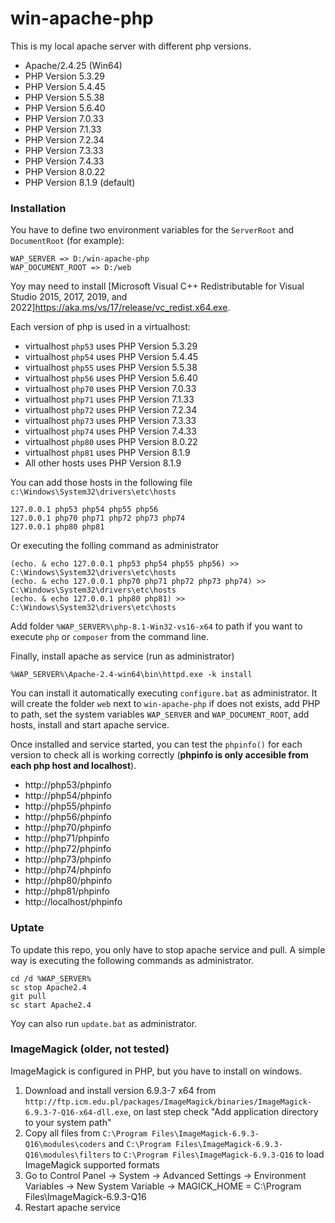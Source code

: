 # win-apache-php

This is my local apache server with different php versions.

 - Apache/2.4.25 (Win64)
 - PHP Version 5.3.29
 - PHP Version 5.4.45
 - PHP Version 5.5.38
 - PHP Version 5.6.40
 - PHP Version 7.0.33
 - PHP Version 7.1.33
 - PHP Version 7.2.34
 - PHP Version 7.3.33
 - PHP Version 7.4.33
 - PHP Version 8.0.22
 - PHP Version 8.1.9 (default)

### Installation

You have to define two environment variables for the `ServerRoot` and `DocumentRoot` (for example):  
```
WAP_SERVER => D:/win-apache-php  
WAP_DOCUMENT_ROOT => D:/web
```

Yoy may need to install [Microsoft Visual C++ Redistributable for Visual Studio 2015, 2017, 2019, and 2022]https://aka.ms/vs/17/release/vc_redist.x64.exe.

Each version of php is used in a virtualhost:
 - virtualhost `php53` uses PHP Version 5.3.29
 - virtualhost `php54` uses PHP Version 5.4.45
 - virtualhost `php55` uses PHP Version 5.5.38
 - virtualhost `php56` uses PHP Version 5.6.40
 - virtualhost `php70` uses PHP Version 7.0.33
 - virtualhost `php71` uses PHP Version 7.1.33
 - virtualhost `php72` uses PHP Version 7.2.34
 - virtualhost `php73` uses PHP Version 7.3.33
 - virtualhost `php74` uses PHP Version 7.4.33
 - virtualhost `php80` uses PHP Version 8.0.22
 - virtualhost `php81` uses PHP Version 8.1.9
 - All other hosts uses PHP Version 8.1.9
 
You can add those hosts in the following file `c:\Windows\System32\drivers\etc\hosts`
```
127.0.0.1 php53 php54 php55 php56
127.0.0.1 php70 php71 php72 php73 php74
127.0.0.1 php80 php81
```
Or executing the folling command as administrator
```
(echo. & echo 127.0.0.1 php53 php54 php55 php56) >> C:\Windows\System32\drivers\etc\hosts
(echo. & echo 127.0.0.1 php70 php71 php72 php73 php74) >> C:\Windows\System32\drivers\etc\hosts
(echo. & echo 127.0.0.1 php80 php81) >> C:\Windows\System32\drivers\etc\hosts
```

Add folder `%WAP_SERVER%\php-8.1-Win32-vs16-x64` to path if you want to execute `php` or `composer` from the command line.

Finally, install apache as service (run as administrator)
```
%WAP_SERVER%\Apache-2.4-win64\bin\httpd.exe -k install
```

You can install it automatically executing `configure.bat` as administrator. It will create the folder `web` next to `win-apache-php` if does not exists, add PHP to path, set the system variables `WAP_SERVER` and `WAP_DOCUMENT_ROOT`, add hosts, install and start apache service.

Once installed and service started, you can test the `phpinfo()` for each version to check all is working correctly (**phpinfo is only accesible from each php host and localhost**).
- http://php53/phpinfo
- http://php54/phpinfo
- http://php55/phpinfo
- http://php56/phpinfo
- http://php70/phpinfo
- http://php71/phpinfo
- http://php72/phpinfo
- http://php73/phpinfo
- http://php74/phpinfo
- http://php80/phpinfo
- http://php81/phpinfo
- http://localhost/phpinfo

### Uptate

To update this repo, you only have to stop apache service and pull. A simple way is executing the following commands as administrator.
```
cd /d %WAP_SERVER%
sc stop Apache2.4  
git pull  
sc start Apache2.4  
```
Yoy can also run `update.bat` as administrator.

### ImageMagick (older, not tested)

ImageMagick is configured in PHP, but you have to install on windows.

1. Download and install version 6.9.3-7 x64 from  `http://ftp.icm.edu.pl/packages/ImageMagick/binaries/ImageMagick-6.9.3-7-Q16-x64-dll.exe`, on last step check "Add application directory to your system path"
2. Copy all files from `C:\Program Files\ImageMagick-6.9.3-Q16\modules\coders` and `C:\Program Files\ImageMagick-6.9.3-Q16\modules\filters` to `C:\Program Files\ImageMagick-6.9.3-Q16` to load ImageMagick supported formats
3. Go to Control Panel -> System -> Advanced Settings -> Environment Variables -> New System Variable -> MAGICK_HOME = C:\Program Files\ImageMagick-6.9.3-Q16
4. Restart apache service
